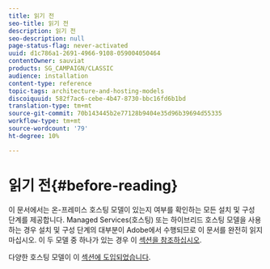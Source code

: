```yaml
---
title: 읽기 전
seo-title: 읽기 전
description: 읽기 전
seo-description: null
page-status-flag: never-activated
uuid: d1c786a1-2691-4966-9108-059004050464
contentOwner: sauviat
products: SG_CAMPAIGN/CLASSIC
audience: installation
content-type: reference
topic-tags: architecture-and-hosting-models
discoiquuid: 582f7ac6-cebe-4b47-8730-bbc16fd6b1bd
translation-type: tm+mt
source-git-commit: 70b143445b2e77128b9404e35d96b39694d55335
workflow-type: tm+mt
source-wordcount: '79'
ht-degree: 10%

---
```



# 읽기 전{#before-reading}

이 문서에서는 온-프레미스 호스팅 모델이 있는지 여부를 확인하는 모든 설치 및 구성 단계를 제공합니다. Managed Services(호스팅) 또는 하이브리드 호스팅 모델을 사용하는 경우 설치 및 구성 단계의 대부분이 Adobe에서 수행되므로 이 문서를 완전히 읽지 마십시오. 이 두 모델 중 하나가 있는 경우 이 [섹션을 참조하십시오](../../installation/using/hosting-models.md).

다양한 호스팅 모델이 이 [섹션에 도입되었습니다](../../installation/using/hosting-models.md).
